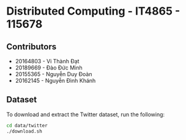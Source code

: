 # Distributed Computing - IT4865 - 115678

## Contributors

- 20164803 - Vi Thành Đạt
- 20189669 - Đào Đức Minh
- 20155365 - Nguyễn Duy Đoàn
- 20162145 - Nguyễn Đình Khánh

## Dataset
To download and extract the Twitter dataset, run the following:
```bash
cd data/twitter
./download.sh
```